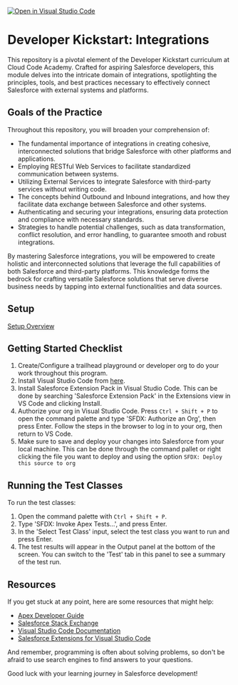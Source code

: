 [![Open in Visual Studio Code](https://classroom.github.com/assets/open-in-vscode-718a45dd9cf7e7f842a935f5ebbe5719a5e09af4491e668f4dbf3b35d5cca122.svg)](https://classroom.github.com/online_ide?assignment_repo_id=15004581&assignment_repo_type=AssignmentRepo)
# Developer Kickstart: Integrations
This repository is a pivotal element of the Developer Kickstart curriculum at Cloud Code Academy. Crafted for aspiring Salesforce developers, this module delves into the intricate domain of integrations, spotlighting the principles, tools, and best practices necessary to effectively connect Salesforce with external systems and platforms.

## Goals of the Practice
Throughout this repository, you will broaden your comprehension of:

- The fundamental importance of integrations in creating cohesive, interconnected solutions that bridge Salesforce with other platforms and applications.
- Employing RESTful Web Services to facilitate standardized communication between systems.
- Utilizing External Services to integrate Salesforce with third-party services without writing code.
- The concepts behind Outbound and Inbound integrations, and how they facilitate data exchange between Salesforce and other systems.
- Authenticating and securing your integrations, ensuring data protection and compliance with necessary standards.
- Strategies to handle potential challenges, such as data transformation, conflict resolution, and error handling, to guarantee smooth and robust integrations.

By mastering Salesforce integrations, you will be empowered to create holistic and interconnected solutions that leverage the full capabilities of both Salesforce and third-party platforms. This knowledge forms the bedrock for crafting versatile Salesforce solutions that serve diverse business needs by tapping into external functionalities and data sources.

## Setup
[Setup Overview](https://learn.cloudcodeacademy.com/courses/salesforce-developer-kickstart-program/lectures/47317617)

## Getting Started Checklist
1. Create/Configure a trailhead playground or developer org to do your work throughout this program.
2. Install Visual Studio Code from [here](https://code.visualstudio.com/download).
3. Install Salesforce Extension Pack in Visual Studio Code. This can be done by searching 'Salesforce Extension Pack' in the Extensions view in VS Code and clicking Install.
4. Authorize your org in Visual Studio Code. Press `Ctrl + Shift + P` to open the command palette and type 'SFDX: Authorize an Org', then press Enter. Follow the steps in the browser to log in to your org, then return to VS Code.
5. Make sure to save and deploy your changes into Salesforce from your local machine. This can be done through the command pallet or right clicking the file you want to deploy and using the option `SFDX: Deploy this source to org`

## Running the Test Classes

To run the test classes:

1. Open the command palette with `Ctrl + Shift + P`.
2. Type 'SFDX: Invoke Apex Tests...', and press Enter.
3. In the 'Select Test Class' input, select the test class you want to run and press Enter.
4. The test results will appear in the Output panel at the bottom of the screen. You can switch to the 'Test' tab in this panel to see a summary of the test run.

## Resources

If you get stuck at any point, here are some resources that might help:

- [Apex Developer Guide](https://developer.salesforce.com/docs/atlas.en-us.apexcode.meta/apexcode/apex_dev_guide.htm)
- [Salesforce Stack Exchange](https://salesforce.stackexchange.com/)
- [Visual Studio Code Documentation](https://code.visualstudio.com/docs)
- [Salesforce Extensions for Visual Studio Code](https://developer.salesforce.com/tools/vscode/)

And remember, programming is often about solving problems, so don't be afraid to use search engines to find answers to your questions.

Good luck with your learning journey in Salesforce development!